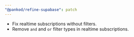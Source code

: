 ```yaml
---
"@pankod/refine-supabase": patch
---
```


- Fix realtime subscriptions without filters.
- Remove `and` and `or` filter types in realtime subscriptions.